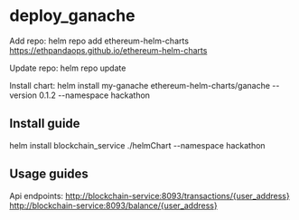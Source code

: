 # deploy_ganache

Add repo: helm repo add ethereum-helm-charts <https://ethpandaops.github.io/ethereum-helm-charts>

Update repo: helm repo update

Install chart: helm install my-ganache ethereum-helm-charts/ganache --version 0.1.2 --namespace hackathon

## Install guide

helm install blockchain_service ./helmChart --namespace hackathon

## Usage guides

Api endpoints: <http://blockchain-service:8093/transactions/{user_address}>
               <http://blockchain-service:8093/balance/{user_address}>
